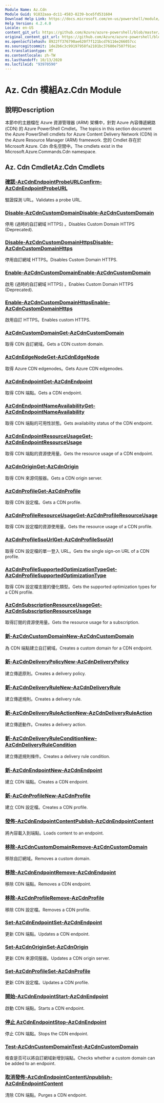 ```yaml
---
Module Name: Az.Cdn
Module Guid: 91832aaa-dc11-4583-8239-bce5fd531604
Download Help Link: https://docs.microsoft.com/en-us/powershell/module/az.cdn
Help Version: 4.2.4.0
Locale: en-US
content_git_url: https://github.com/Azure/azure-powershell/blob/master/src/Cdn/Cdn/help/Az.Cdn.md
original_content_git_url: https://github.com/Azure/azure-powershell/blob/master/src/Cdn/Cdn/help/Az.Cdn.md
ms.openlocfilehash: 8922ff376790ae620f7f121bcd76116e266057cc
ms.sourcegitcommit: 1de2b6c3c99197958fa2101bc37680e7507f91ac
ms.translationtype: MT
ms.contentlocale: zh-TW
ms.lasthandoff: 10/13/2020
ms.locfileid: "93970590"
---
```

# <span data-ttu-id="c789b-101">Az. Cdn 模組</span><span class="sxs-lookup"><span data-stu-id="c789b-101">Az.Cdn Module</span></span>
## <span data-ttu-id="c789b-102">說明</span><span class="sxs-lookup"><span data-stu-id="c789b-102">Description</span></span>
<span data-ttu-id="c789b-103">本節中的主題檔在 Azure 資源管理器 (ARM) 架構中，針對 Azure 內容傳遞網路 (CDN) 的 Azure PowerShell Cmdlet。</span><span class="sxs-lookup"><span data-stu-id="c789b-103">The topics in this section document the Azure PowerShell cmdlets for Azure Content Delivery Network (CDN) in the Azure Resource Manager (ARM) framework.</span></span> <span data-ttu-id="c789b-104">您的 Cmdlet 存在於 Microsoft Azure. Cdn 命名空間中。</span><span class="sxs-lookup"><span data-stu-id="c789b-104">The cmdlets exist in the Microsoft.Azure.Commands.Cdn namespace.</span></span>

## <span data-ttu-id="c789b-105">Az. Cdn Cmdlet</span><span class="sxs-lookup"><span data-stu-id="c789b-105">Az.Cdn Cmdlets</span></span>
### [<span data-ttu-id="c789b-106">確認-AzCdnEndpointProbeURL</span><span class="sxs-lookup"><span data-stu-id="c789b-106">Confirm-AzCdnEndpointProbeURL</span></span>](Confirm-AzCdnEndpointProbeURL.md)
<span data-ttu-id="c789b-107">驗證探測 URL。</span><span class="sxs-lookup"><span data-stu-id="c789b-107">Validates a probe URL.</span></span>

### [<span data-ttu-id="c789b-108">Disable-AzCdnCustomDomain</span><span class="sxs-lookup"><span data-stu-id="c789b-108">Disable-AzCdnCustomDomain</span></span>](Disable-AzCdnCustomDomain.md)
<span data-ttu-id="c789b-109">停用 (過時的自訂網域 HTTPS) 。</span><span class="sxs-lookup"><span data-stu-id="c789b-109">Disables Custom Domain HTTPS (Deprecated).</span></span>

### [<span data-ttu-id="c789b-110">Disable-AzCdnCustomDomainHttps</span><span class="sxs-lookup"><span data-stu-id="c789b-110">Disable-AzCdnCustomDomainHttps</span></span>](Disable-AzCdnCustomDomainHttps.md)
<span data-ttu-id="c789b-111">停用自訂網域 HTTPS。</span><span class="sxs-lookup"><span data-stu-id="c789b-111">Disables Custom Domain HTTPS.</span></span>

### [<span data-ttu-id="c789b-112">Enable-AzCdnCustomDomain</span><span class="sxs-lookup"><span data-stu-id="c789b-112">Enable-AzCdnCustomDomain</span></span>](Enable-AzCdnCustomDomain.md)
<span data-ttu-id="c789b-113">啟用 (過時的自訂網域 HTTPS) 。</span><span class="sxs-lookup"><span data-stu-id="c789b-113">Enables Custom Domain HTTPS (Deprecated).</span></span>

### [<span data-ttu-id="c789b-114">Enable-AzCdnCustomDomainHttps</span><span class="sxs-lookup"><span data-stu-id="c789b-114">Enable-AzCdnCustomDomainHttps</span></span>](Enable-AzCdnCustomDomainHttps.md)
<span data-ttu-id="c789b-115">啟用自訂 HTTPS。</span><span class="sxs-lookup"><span data-stu-id="c789b-115">Enables custom HTTPS.</span></span>

### [<span data-ttu-id="c789b-116">AzCdnCustomDomain</span><span class="sxs-lookup"><span data-stu-id="c789b-116">Get-AzCdnCustomDomain</span></span>](Get-AzCdnCustomDomain.md)
<span data-ttu-id="c789b-117">取得 CDN 自訂網域。</span><span class="sxs-lookup"><span data-stu-id="c789b-117">Gets a CDN custom domain.</span></span>

### [<span data-ttu-id="c789b-118">AzCdnEdgeNode</span><span class="sxs-lookup"><span data-stu-id="c789b-118">Get-AzCdnEdgeNode</span></span>](Get-AzCdnEdgeNode.md)
<span data-ttu-id="c789b-119">取得 Azure CDN edgenodes。</span><span class="sxs-lookup"><span data-stu-id="c789b-119">Gets Azure CDN edgenodes.</span></span>

### [<span data-ttu-id="c789b-120">AzCdnEndpoint</span><span class="sxs-lookup"><span data-stu-id="c789b-120">Get-AzCdnEndpoint</span></span>](Get-AzCdnEndpoint.md)
<span data-ttu-id="c789b-121">取得 CDN 端點。</span><span class="sxs-lookup"><span data-stu-id="c789b-121">Gets a CDN endpoint.</span></span>

### [<span data-ttu-id="c789b-122">AzCdnEndpointNameAvailability</span><span class="sxs-lookup"><span data-stu-id="c789b-122">Get-AzCdnEndpointNameAvailability</span></span>](Get-AzCdnEndpointNameAvailability.md)
<span data-ttu-id="c789b-123">取得 CDN 端點的可用性狀態。</span><span class="sxs-lookup"><span data-stu-id="c789b-123">Gets availability status of the CDN endpoint.</span></span>

### [<span data-ttu-id="c789b-124">AzCdnEndpointResourceUsage</span><span class="sxs-lookup"><span data-stu-id="c789b-124">Get-AzCdnEndpointResourceUsage</span></span>](Get-AzCdnEndpointResourceUsage.md)
<span data-ttu-id="c789b-125">取得 CDN 端點的資源使用量。</span><span class="sxs-lookup"><span data-stu-id="c789b-125">Gets the resource usage of a CDN endpoint.</span></span>

### [<span data-ttu-id="c789b-126">AzCdnOrigin</span><span class="sxs-lookup"><span data-stu-id="c789b-126">Get-AzCdnOrigin</span></span>](Get-AzCdnOrigin.md)
<span data-ttu-id="c789b-127">取得 CDN 來源伺服器。</span><span class="sxs-lookup"><span data-stu-id="c789b-127">Gets a CDN origin server.</span></span>

### [<span data-ttu-id="c789b-128">AzCdnProfile</span><span class="sxs-lookup"><span data-stu-id="c789b-128">Get-AzCdnProfile</span></span>](Get-AzCdnProfile.md)
<span data-ttu-id="c789b-129">取得 CDN 設定檔。</span><span class="sxs-lookup"><span data-stu-id="c789b-129">Gets a CDN profile.</span></span>

### [<span data-ttu-id="c789b-130">AzCdnProfileResourceUsage</span><span class="sxs-lookup"><span data-stu-id="c789b-130">Get-AzCdnProfileResourceUsage</span></span>](Get-AzCdnProfileResourceUsage.md)
<span data-ttu-id="c789b-131">取得 CDN 設定檔的資源使用量。</span><span class="sxs-lookup"><span data-stu-id="c789b-131">Gets the resource usage of a CDN profile.</span></span>

### [<span data-ttu-id="c789b-132">AzCdnProfileSsoUrl</span><span class="sxs-lookup"><span data-stu-id="c789b-132">Get-AzCdnProfileSsoUrl</span></span>](Get-AzCdnProfileSsoUrl.md)
<span data-ttu-id="c789b-133">取得 CDN 設定檔的單一登入 URL。</span><span class="sxs-lookup"><span data-stu-id="c789b-133">Gets the single sign-on URL of a CDN profile.</span></span>

### [<span data-ttu-id="c789b-134">AzCdnProfileSupportedOptimizationType</span><span class="sxs-lookup"><span data-stu-id="c789b-134">Get-AzCdnProfileSupportedOptimizationType</span></span>](Get-AzCdnProfileSupportedOptimizationType.md)
<span data-ttu-id="c789b-135">取得 CDN 設定檔支援的優化類型。</span><span class="sxs-lookup"><span data-stu-id="c789b-135">Gets the supported optimization types for a CDN profile.</span></span>

### [<span data-ttu-id="c789b-136">AzCdnSubscriptionResourceUsage</span><span class="sxs-lookup"><span data-stu-id="c789b-136">Get-AzCdnSubscriptionResourceUsage</span></span>](Get-AzCdnSubscriptionResourceUsage.md)
<span data-ttu-id="c789b-137">取得訂閱的資源使用量。</span><span class="sxs-lookup"><span data-stu-id="c789b-137">Gets the resource usage for a subscription.</span></span>

### [<span data-ttu-id="c789b-138">新-AzCdnCustomDomain</span><span class="sxs-lookup"><span data-stu-id="c789b-138">New-AzCdnCustomDomain</span></span>](New-AzCdnCustomDomain.md)
<span data-ttu-id="c789b-139">為 CDN 端點建立自訂網域。</span><span class="sxs-lookup"><span data-stu-id="c789b-139">Creates a custom domain for a CDN endpoint.</span></span>

### [<span data-ttu-id="c789b-140">新-AzCdnDeliveryPolicy</span><span class="sxs-lookup"><span data-stu-id="c789b-140">New-AzCdnDeliveryPolicy</span></span>](New-AzCdnDeliveryPolicy.md)
<span data-ttu-id="c789b-141">建立傳遞原則。</span><span class="sxs-lookup"><span data-stu-id="c789b-141">Creates a delivery policy.</span></span>

### [<span data-ttu-id="c789b-142">新-AzCdnDeliveryRule</span><span class="sxs-lookup"><span data-stu-id="c789b-142">New-AzCdnDeliveryRule</span></span>](New-AzCdnDeliveryRule.md)
<span data-ttu-id="c789b-143">建立傳遞規則。</span><span class="sxs-lookup"><span data-stu-id="c789b-143">Creates a delivery rule.</span></span>

### [<span data-ttu-id="c789b-144">新-AzCdnDeliveryRuleAction</span><span class="sxs-lookup"><span data-stu-id="c789b-144">New-AzCdnDeliveryRuleAction</span></span>](New-AzCdnDeliveryRuleAction.md)
<span data-ttu-id="c789b-145">建立傳遞動作。</span><span class="sxs-lookup"><span data-stu-id="c789b-145">Creates a delivery action.</span></span>

### [<span data-ttu-id="c789b-146">新-AzCdnDeliveryRuleCondition</span><span class="sxs-lookup"><span data-stu-id="c789b-146">New-AzCdnDeliveryRuleCondition</span></span>](New-AzCdnDeliveryRuleCondition.md)
<span data-ttu-id="c789b-147">建立傳遞規則條件。</span><span class="sxs-lookup"><span data-stu-id="c789b-147">Creates a delivery rule condition.</span></span>

### [<span data-ttu-id="c789b-148">新-AzCdnEndpoint</span><span class="sxs-lookup"><span data-stu-id="c789b-148">New-AzCdnEndpoint</span></span>](New-AzCdnEndpoint.md)
<span data-ttu-id="c789b-149">建立 CDN 端點。</span><span class="sxs-lookup"><span data-stu-id="c789b-149">Creates a CDN endpoint.</span></span>

### [<span data-ttu-id="c789b-150">新-AzCdnProfile</span><span class="sxs-lookup"><span data-stu-id="c789b-150">New-AzCdnProfile</span></span>](New-AzCdnProfile.md)
<span data-ttu-id="c789b-151">建立 CDN 設定檔。</span><span class="sxs-lookup"><span data-stu-id="c789b-151">Creates a CDN profile.</span></span>

### [<span data-ttu-id="c789b-152">發佈-AzCdnEndpointContent</span><span class="sxs-lookup"><span data-stu-id="c789b-152">Publish-AzCdnEndpointContent</span></span>](Publish-AzCdnEndpointContent.md)
<span data-ttu-id="c789b-153">將內容載入到端點。</span><span class="sxs-lookup"><span data-stu-id="c789b-153">Loads content to an endpoint.</span></span>

### [<span data-ttu-id="c789b-154">移除-AzCdnCustomDomain</span><span class="sxs-lookup"><span data-stu-id="c789b-154">Remove-AzCdnCustomDomain</span></span>](Remove-AzCdnCustomDomain.md)
<span data-ttu-id="c789b-155">移除自訂網域。</span><span class="sxs-lookup"><span data-stu-id="c789b-155">Removes a custom domain.</span></span>

### [<span data-ttu-id="c789b-156">移除-AzCdnEndpoint</span><span class="sxs-lookup"><span data-stu-id="c789b-156">Remove-AzCdnEndpoint</span></span>](Remove-AzCdnEndpoint.md)
<span data-ttu-id="c789b-157">移除 CDN 端點。</span><span class="sxs-lookup"><span data-stu-id="c789b-157">Removes a CDN endpoint.</span></span>

### [<span data-ttu-id="c789b-158">移除-AzCdnProfile</span><span class="sxs-lookup"><span data-stu-id="c789b-158">Remove-AzCdnProfile</span></span>](Remove-AzCdnProfile.md)
<span data-ttu-id="c789b-159">移除 CDN 設定檔。</span><span class="sxs-lookup"><span data-stu-id="c789b-159">Removes a CDN profile.</span></span>

### [<span data-ttu-id="c789b-160">Set-AzCdnEndpoint</span><span class="sxs-lookup"><span data-stu-id="c789b-160">Set-AzCdnEndpoint</span></span>](Set-AzCdnEndpoint.md)
<span data-ttu-id="c789b-161">更新 CDN 端點。</span><span class="sxs-lookup"><span data-stu-id="c789b-161">Updates a CDN endpoint.</span></span>

### [<span data-ttu-id="c789b-162">Set-AzCdnOrigin</span><span class="sxs-lookup"><span data-stu-id="c789b-162">Set-AzCdnOrigin</span></span>](Set-AzCdnOrigin.md)
<span data-ttu-id="c789b-163">更新 CDN 來源伺服器。</span><span class="sxs-lookup"><span data-stu-id="c789b-163">Updates a CDN origin server.</span></span>

### [<span data-ttu-id="c789b-164">Set-AzCdnProfile</span><span class="sxs-lookup"><span data-stu-id="c789b-164">Set-AzCdnProfile</span></span>](Set-AzCdnProfile.md)
<span data-ttu-id="c789b-165">更新 CDN 設定檔。</span><span class="sxs-lookup"><span data-stu-id="c789b-165">Updates a CDN profile.</span></span>

### [<span data-ttu-id="c789b-166">開始-AzCdnEndpoint</span><span class="sxs-lookup"><span data-stu-id="c789b-166">Start-AzCdnEndpoint</span></span>](Start-AzCdnEndpoint.md)
<span data-ttu-id="c789b-167">啟動 CDN 端點。</span><span class="sxs-lookup"><span data-stu-id="c789b-167">Starts a CDN endpoint.</span></span>

### [<span data-ttu-id="c789b-168">停止 AzCdnEndpoint</span><span class="sxs-lookup"><span data-stu-id="c789b-168">Stop-AzCdnEndpoint</span></span>](Stop-AzCdnEndpoint.md)
<span data-ttu-id="c789b-169">停止 CDN 端點。</span><span class="sxs-lookup"><span data-stu-id="c789b-169">Stops the CDN endpoint.</span></span>

### [<span data-ttu-id="c789b-170">Test-AzCdnCustomDomain</span><span class="sxs-lookup"><span data-stu-id="c789b-170">Test-AzCdnCustomDomain</span></span>](Test-AzCdnCustomDomain.md)
<span data-ttu-id="c789b-171">檢查是否可以將自訂網域新增到端點。</span><span class="sxs-lookup"><span data-stu-id="c789b-171">Checks whether a custom domain can be added to an endpoint.</span></span>

### [<span data-ttu-id="c789b-172">取消發佈-AzCdnEndpointContent</span><span class="sxs-lookup"><span data-stu-id="c789b-172">Unpublish-AzCdnEndpointContent</span></span>](Unpublish-AzCdnEndpointContent.md)
<span data-ttu-id="c789b-173">清除 CDN 端點。</span><span class="sxs-lookup"><span data-stu-id="c789b-173">Purges a CDN endpoint.</span></span>

